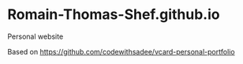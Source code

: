 # Romain-Thomas-Shef.github.io
Personal website

Based on https://github.com/codewithsadee/vcard-personal-portfolio

